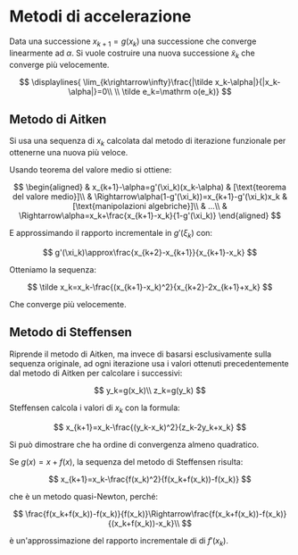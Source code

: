 
# Metodi di accelerazione

Data una successione $x_{k+1}=g(x_k)$ una successione che converge linearmente ad $\alpha$. Si vuole costruire una nuova successione $\tilde x_k$ che converge più velocemente.

$$
\displaylines{
\lim_{k\rightarrow\infty}\frac{|\tilde x_k-\alpha|}{|x_k-\alpha|}=0\\
\\
\tilde e_k=\mathrm o(e_k)}
$$

## Metodo di Aitken

Si usa una sequenza di $x_k$ calcolata dal metodo di iterazione funzionale per ottenerne una nuova più veloce.

Usando teorema del valore medio si ottiene:

$$
\begin{aligned}
& x_{k+1}-\alpha=g'(\xi_k)(x_k-\alpha) & [\text{teorema del valore medio}]\\
& \Rightarrow\alpha(1-g'(\xi_k))=x_{k+1}-g'(\xi_k)x_k & [\text{manipolazioni algebriche}]\\
& ...\\
& \Rightarrow\alpha=x_k+\frac{x_{k+1}-x_k}{1-g'(\xi_k)}
\end{aligned}
$$

E approssimando il rapporto incrementale in $g'(\xi_k)$ con:

$$
g'(\xi_k)\approx\frac{x_{k+2}-x_{k+1}}{x_{k+1}-x_k}
$$

Otteniamo la sequenza:

$$
\tilde x_k=x_k-\frac{(x_{k+1}-x_k)^2}{x_{k+2}-2x_{k+1}+x_k}
$$

Che converge più velocemente.

## Metodo di Steffensen

Riprende il metodo di Aitken, ma invece di basarsi esclusivamente sulla sequenza originale, ad ogni iterazione usa i valori ottenuti precedentemente dal metodo di Aitken per calcolare i successivi:

$$
y_k=g(x_k)\\
z_k=g(y_k)
$$

Steffensen calcola i valori di $x_k$ con la formula:

$$
x_{k+1}=x_k-\frac{(y_k-x_k)^2}{z_k-2y_k+x_k}
$$

Si può dimostrare che ha ordine di convergenza almeno quadratico.

Se $g(x)=x+f(x)$, la sequenza del metodo di Steffensen risulta:

$$
x_{k+1}=x_k-\frac{f(x_k)^2}{f(x_k+f(x_k))-f(x_k)}
$$

che è un metodo quasi-Newton, perché:

$$
\frac{f(x_k+f(x_k))-f(x_k)}{f(x_k)}\Rightarrow\frac{f(x_k+f(x_k))-f(x_k)}{(x_k+f(x_k))-x_k}\\
$$

è un'approssimazione del rapporto incrementale di di $f'(x_k)$.
